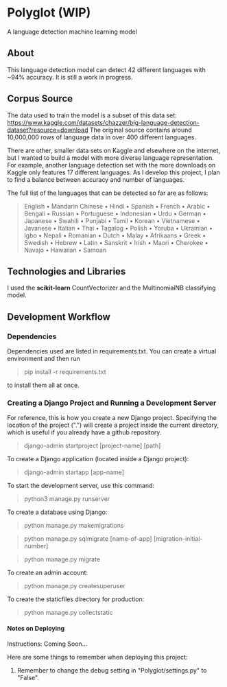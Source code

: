 # Polyglot (WIP)
A language detection machine learning model

## About
This language detection model can detect 42 different languages with ~94% accuracy. It is still a work in progress.

## Corpus Source
The data used to train the model is a subset of this data set: https://www.kaggle.com/datasets/chazzer/big-language-detection-dataset?resource=download
The original source contains around 10,000,000 rows of language data in over 400 different languages.

There are other, smaller data sets on Kaggle and elsewhere on the internet, but I wanted to build a model with more diverse language representation. For example, another language detection set with the more downloads on Kaggle only features 17 different languages. As I develop this project, I plan to find a balance between accuracy and number of languages. 

The full list of the languages that can be detected so far are as follows:
> English •
Mandarin Chinese •
Hindi •
Spanish •
French •
Arabic •
Bengali •
Russian •
Portuguese •
Indonesian •
Urdu •
German •
Japanese •
Swahili •
Punjabi •
Tamil •
Korean •
Vietnamese •
Javanese •
Italian •
Thai •
Tagalog •
Polish •
Yoruba •
Ukrainian •
Igbo •
Nepali •
Romanian •
Dutch •
Malay •
Afrikaans •
Greek •
Swedish •
Hebrew •
Latin •
Sanskrit •
Irish •
Maori •
Cherokee •
Navajo •
Hawaiian •
Samoan

## Technologies and Libraries
I used the **scikit-learn** CountVectorizer and the MultinomialNB classifying model.

## Development Workflow
### Dependencies
Dependencies used are listed in requirements.txt. You can create a virtual environment and then run 

> pip install -r requirements.txt

to install them all at once.

### Creating a Django Project and Running a Development Server
For reference, this is how you create a new Django project. Specifying the location of the project (".") will create a project inside the current directory, which is useful if you already have a github repository.

> django-admin startproject [project-name] [path]

To create a Django application (located inside a Django project):

> django-admin startapp [app-name]

To start the development server, use this command:

> python3 manage.py runserver

To create a database using Django:

> python manage.py makemigrations

> python manage.py sqlmigrate [name-of-app] [migration-initial-number]

> python manage.py migrate

To create an admin account:

> python manage.py createsuperuser

To create the staticfiles directory for production:

> python manage.py collectstatic

#### Notes on Deploying
Instructions:
Coming Soon...

Here are some things to remember when deploying this project:
1. Remember to change the debug setting in "Polyglot/settings.py" to "False".
